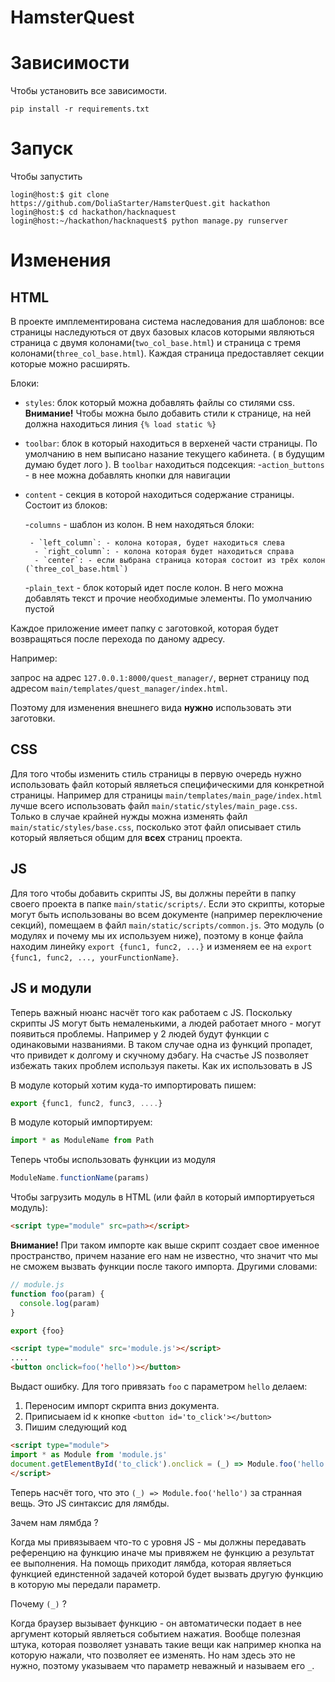 # HamsterQuest

# Зависимости
Чтобы установить все зависимости.
```
pip install -r requirements.txt
```
# Запуск
Чтобы запустить 
```
login@host:$ git clone https://github.com/DoliaStarter/HamsterQuest.git hackathon
login@host:$ cd hackathon/hacknaquest 
login@host:~/hackathon/hacknaquest$ python manage.py runserver  
```

# Изменения
## HTML
В проекте имплементирована система наследования для шаблонов: все страницы наследуються от двух базовых класов которыми являються страница с двумя колонами(`two_col_base.html`) и страница с тремя колонами(`three_col_base.html`).
Каждая страница предоставляет секции которые можно расширять.

Блоки:
  - `styles`: блок который можна добавлять файлы со стилями css. **Внимание!** Чтобы можна было добавить стили к странице, на ней должна находиться линия `{% load static %}`
  - `toolbar`: блок в который находиться в верхеней части страницы. По умолчанию в нем выписано назание текущего кабинета. ( в будущим думаю будет лого ). В `toolbar` находиться подсекция:
       -`action_buttons` - в нее можна добавлять кнопки для навигации
  
  - `content` - секция в которой находиться содержание страницы. Состоит из блоков:
  
      -`columns` - шаблон из колон. В нем находяться блоки:
       
         - `left_column`: - колона которая, будет находиться слева
          - `right_column`: - колона которая будет находиться справа
          - `center`: - если выбрана страница которая состоит из трёх колон (`three_col_base.html`)
       -`plain_text` - блок который идет после колон. В него можна добавлять текст и прочие необходимые элементы. По умолчанию пустой
  
  
  
Каждое приложение имеет папку с заготовкой, которая будет возвращяться после перехода по даному адресу.

Например:

запрос на адрес `127.0.0.1:8000/quest_manager/`, вернет страницу под адресом `main/templates/quest_manager/index.html`.

Поэтому для изменения внешнего вида **нужно** использовать эти заготовки. 

## CSS
Для того чтобы изменить стиль страницы в первую очередь нужно использовать файл который являеться специфическими для конкретной страницы. Например для страницы `main/templates/main_page/index.html` лучше всего использовать файл `main/static/styles/main_page.css`. Только в случае крайней нужды можна изменять файл `main/static/styles/base.css`, посколько этот файл описывает стиль который являеться общим для **всех** страниц проекта. 

## JS
Для того чтобы добавить скрипты JS, вы должны перейти в папку своего проекта в папке `main/static/scripts/`. 
Если это скрипты, которые могут быть использованы во всем документе (например переключение секций), помещаем в файл `main/static/scripts/common.js`. Это модуль (о модулях и почему мы их используем ниже), поэтому в конце файла находим линейку `export {func1, func2, ...}` и изменяем ее на  `export {func1, func2, ..., yourFunctionName}`. 

## JS и модули

Теперь важный нюанс насчёт того как работаем с JS. 
Поскольку скрипты JS могут быть немаленькими, а людей работает много - могут появиться проблемы. Например у 2 людей будут функции с одинаковыми названиями. В таком случае одна из функций пропадет, что привидет к долгому и скучному дэбагу. 
На счастье JS позволяет избежать таких проблем используя пакеты. 
Как их использовать в JS

В модуле который хотим куда-то импортировать пишем:

```javascript
export {func1, func2, func3, ....}
```

В модуле который импортируем:

```javascript
import * as ModuleName from Path
```

Теперь чтобы использовать функции из модуля

```javascript
ModuleName.functionName(params)
```
Чтобы загрузить модуль в HTML (или файл в который импортируеться модуль):
```html
<script type="module" src=path></script>
```
**Внимание!** При таком импорте как выше скрипт создает свое именное пространство, причем назание его нам не известно, что значит что мы не сможем вызвать функции после такого импорта. 
Другими словами:
```javascript
// module.js
function foo(param) {
  console.log(param)
}

export {foo}
```
```html
<script type="module" src='module.js'></script>
....
<button onclick=foo('hello')></button> 
```
Выдаст ошибку.
Для того привязать `foo` c параметром `hello` делаем:

1. Переносим импорт скрипта вниз документа.
2. Приписыаем id к кнопке `<button id='to_click'></button>`
3. Пишим следующий код
```html
<script type="module">
import * as Module from 'module.js'
document.getElementById('to_click').onclick = (_) => Module.foo('hello')  
</script>
```

Теперь насчёт того, что это `(_) => Module.foo('hello')` за странная вещь.
Это JS синтаксис для лямбды.

Зачем нам лямбда ? 

Когда мы привязываем что-то с уровня JS - мы должны передавать референцию на функцию иначе мы привяжем не функцию а результат ее выполнения. На помощь приходит лямбда, которая являеться функцией единстенной задачей которой будет вызвать другую функцию в которую мы передали параметр.

Почему `(_)` ?

Когда браузер вызывает функцию - он автоматически подает в нее аргумент который являеться событием нажатия. Вообще полезная штука, которая позволяет узнавать такие вещи как например кнопка на которую нажали, что позволяет ее изменять. Но нам здесь это не нужно, поэтому указываем что параметр неважный и называем его `_`.


